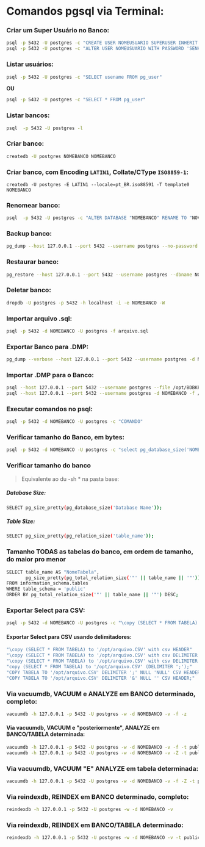 #	Comandos pgsql via Terminal:

### Criar um Super Usuário no Banco:

```bash
psql -p 5432 -U postgres -c "CREATE USER NOMEUSUARIO SUPERUSER INHERIT CREATEDB CREATEROLE" -d template1
psql -p 5432 -U postgres -c "ALTER USER NOMEUSUARIO WITH PASSWORD 'SENHA'" -d template1
```

### Listar usuários:

```bash
psql -p 5432 -U postgres -c "SELECT usename FROM pg_user"
```

**OU**

```bash
psql -p 5432 -U postgres -c "SELECT * FROM pg_user"
```

### Listar bancos:

```bash
psql  -p 5432 -U postgres -l
```

### Criar banco:

```bash
createdb -U postgres NOMEBANCO NOMEBANCO
```
### Criar banco, com Encoding `LATIN1`, Collate/CType `ISO8859-1`:  

```
createdb -U postgres -E LATIN1 --locale=pt_BR.iso88591 -T template0 NOMEBANCO
```

### Renomear banco:

```bash
psql  -p 5432 -U postgres -c "ALTER DATABASE "NOMEBANCO" RENAME TO "NOVONOMEBANCO""
```

### Backup banco:

```bash
pg_dump --host 127.0.0.1 --port 5432 --username postgres --no-password  --format custom --blobs --verbose --file ~/NOMEBANCO.backup NOMEBANCO
```

### Restaurar banco:

```bash
pg_restore --host 127.0.0.1 --port 5432 --username postgres --dbname NOMEBANCO --no-password  --verbose ~/NOMEBANCO.backup
```

### Deletar banco:

```bash
dropdb -U postgres -p 5432 -h localhost -i -e NOMEBANCO -W
```

### Importar arquivo .sql:

```bash
psql -p 5432 -d NOMEBANCO -U postgres -f arquivo.sql
```

### Exportar Banco para .DMP:

```bash
pg_dump --verbose --host 127.0.0.1 --port 5432 --username postgres -d NOMEBANCO > /opt/BDBKP/NOMEBANCO.dmp
```

### Importar .DMP para o Banco:

```bash
psql --host 127.0.0.1 --port 5432 --username postgres --file /opt/BDBKP/NOMEBANCO.dmp NOMEBANCO
psql --host 127.0.0.1 --port 5432 --username postgres -d NOMEBANCO -f /opt/custom/function.sql
```

### Executar comandos no psql:

```bash
psql -p 5432 -d NOMEBANCO -U postgres -c "COMANDO"
```

### Verificar tamanho do Banco, em bytes:

```bash
psql -p 5432 -d NOMEBANCO -U postgres -c "select pg_database_size('NOMEBANCO');"
```

### Verificar tamanho do banco
> Equivalente ao du -sh * na pasta base:  

##### Database Size: 

```bash
SELECT pg_size_pretty(pg_database_size('Database Name'));
```

##### Table Size:

```bash
SELECT pg_size_pretty(pg_relation_size('table_name'));
```

### Tamanho TODAS as tabelas do banco, em ordem de tamanho, do maior pro menor

```bash
SELECT table_name AS "NomeTabela",
       pg_size_pretty(pg_total_relation_size('"' || table_name || '"')) AS "Tamanho"
FROM information_schema.tables
WHERE table_schema = 'public'
ORDER BY pg_total_relation_size('"' || table_name || '"') DESC;
```

### Exportar Select para CSV:

```bash
psql -p 5432 -d NOMEBANCO -U postgres -c "\copy (SELECT * FROM TABELA) to '/opt/arquivo.CSV' with csv"
```



#### Exportar Select para CSV usando delimitadores:

```bash
"\copy (SELECT * FROM TABELA) to '/opt/arquivo.CSV' with csv HEADER"
"\copy (SELECT * FROM TABELA) to '/opt/arquivo.CSV' with csv DELIMITER ',' HEADER"
"\copy (SELECT * FROM TABELA) to '/opt/arquivo.CSV' with csv DELIMITER ';' HEADER"
"copy (SELECT * FROM TABELA) to '/opt/arquivo.CSV' (DELIMITER ';');"
"COPY TABELA TO '/opt/arquivo.CSV' DELIMITER ';' NULL 'NULL' CSV HEADER;"
"COPY TABELA TO '/opt/arquivo.CSV' DELIMITER '&' NULL '' CSV HEADER;"


```

### Via vacuumdb, VACUUM e ANALYZE em BANCO determinado, completo:

```bash
vacuumdb -h 127.0.0.1 -p 5432 -U postgres -w -d NOMEBANCO -v -f -z
```

#### Via vacuumdb, VACUUM e "posteriormente", ANALYZE em BANCO/TABELA determinada:

```bash
vacuumdb -h 127.0.0.1 -p 5432 -U postgres -w -d NOMEBANCO -v -f -t public.TABELA
vacuumdb -h 127.0.0.1 -p 5432 -U postgres -w -d NOMEBANCO -v -Z -t public.TABELA
```
### Via vacuumdb, VACUUM "E" ANALYZE em tabela determinada:

```bash
vacuumdb -h 127.0.0.1 -p 5432 -U postgres -w -d NOMEBANCO -v -f -Z -t public.TABELA
```

### Via reindexdb, REINDEX em BANCO determinado, completo:

```bash
reindexdb -h 127.0.0.1 -p 5432 -U postgres -w -d NOMEBANCO -v
```
### Via reindexdb, REINDEX em BANCO/TABELA determinado:

```BASH
reindexdb -h 127.0.0.1 -p 5432 -U postgres -w -d NOMEBANCO -v -t public.TABELA
```
